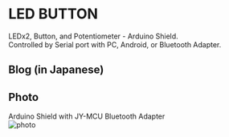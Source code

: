 LED BUTTON
===============
LEDx2, Button, and Potentiometer - Arduino Shield. <br>
Controlled by Serial port with PC, Android, or Bluetooth Adapter. <br>

## Blog (in Japanese)

## Photo
Arduino Shield with JY-MCU Bluetooth Adapter <br>
![photo](https://raw.githubusercontent.com/ohwada/ArduinoShield/master/docs/led_button_1/pcb.png)
